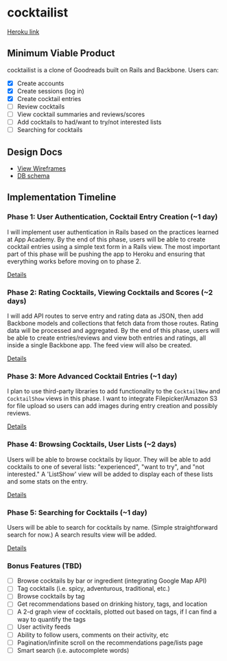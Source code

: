 # cocktailist

[Heroku link][heroku]

[heroku]: http://cocktailist.herokuapp.com

## Minimum Viable Product
cocktailist is a clone of Goodreads built on Rails and Backbone. Users can:

<!-- This is a Markdown checklist. Use it to keep track of your progress! -->

- [x] Create accounts
- [x] Create sessions (log in)
- [X] Create cocktail entries
- [ ] Review cocktails
- [ ] View cocktail summaries and reviews/scores
- [ ] Add cocktails to had/want to try/not interested lists
- [ ] Searching for cocktails

## Design Docs
* [View Wireframes][views]
* [DB schema][schema]

[views]: ./docs/views.md
[schema]: ./docs/schema.md

## Implementation Timeline

### Phase 1: User Authentication, Cocktail Entry Creation (~1 day)
I will implement user authentication in Rails based on the practices learned at
App Academy. By the end of this phase, users will be able to create cocktail entries using
a simple text form in a Rails view. The most important part of this phase will
be pushing the app to Heroku and ensuring that everything works before moving on
to phase 2.

[Details][phase-one]

### Phase 2: Rating Cocktails, Viewing Cocktails and Scores  (~2 days)
I will add API routes to serve entry and rating data as JSON, then add Backbone
models and collections that fetch data from those routes. Rating data will be processed and aggregated.
By the end of this phase, users will be able to create entries/reviews and view both entries and ratings, all
inside a single Backbone app. The feed view will also be created.

[Details][phase-two]

### Phase 3: More Advanced Cocktail Entries (~1 day)
I plan to use third-party libraries to add functionality to the `CocktailNew` and
`CocktailShow` views in this phase. I want to integrate Filepicker/Amazon S3 for file upload so
users can add images during entry creation and possibly reviews.

[Details][phase-three]

### Phase 4: Browsing Cocktails, User Lists (~2 days)
Users will be able to browse cocktails by liquor. They will be able to add cocktails to one of several lists: 
"experienced", "want to try", and "not interested." A 'ListShow' view will be added to display each of 
these lists and some stats on the entry. 

[Details][phase-four]

### Phase 5: Searching for Cocktails (~1 day)
Users will be able to search for cocktails by name. (Simple straightforward search for now.) A search 
results view will be added.

[Details][phase-five]


### Bonus Features (TBD)
- [ ] Browse cocktails by bar or ingredient (integrating Google Map API)
- [ ] Tag cocktails (i.e. spicy, adventurous, traditional, etc.)
- [ ] Browse cocktails by tag
- [ ] Get recommendations based on drinking history, tags, and location
- [ ] A 2-d graph view of cocktails, plotted out based on tags, if I can find a way to quantify the tags
- [ ] User activity feeds
- [ ] Ability to follow users, comments on their activity, etc
- [ ] Pagination/infinite scroll on the recommendations page/lists page
- [ ] Smart search (i.e. autocomplete words)

[phase-one]: ./docs/phases/phase1.md
[phase-two]: ./docs/phases/phase2.md
[phase-three]: ./docs/phases/phase3.md
[phase-four]: ./docs/phases/phase4.md
[phase-five]: ./docs/phases/phase5.md
[phase-six]: ./docs/phases/phase6.md
[phase-seven]: ./docs/phases/phase7.md

